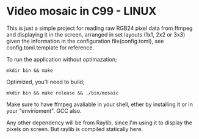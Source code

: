 # Video mosaic in C99 - LINUX

This is just a simple project for reading raw RGB24 pixel data from ffmpeg and displaying it in the screen, arranged in set layouts (1x1, 2x2 or 3x3) given the information in the configuration file(config.toml), see config.toml.template for reference.

To run the application without optimazation;

```make
mkdir bin && make
```

Optimized, you'll need to build;

```make
mkdir bin && make release && ./bin/mosaic
```

Make sure to have ffmpeg avaliable in your shell, ether by installing it or in your "envirioment". GCC also.

Any other dependency will be from Raylib, since I'm using it to display the pixels on screen. But raylib is compiled statically here.
